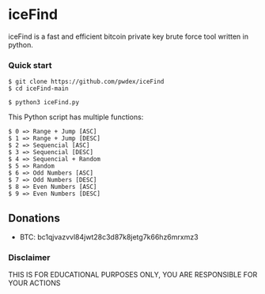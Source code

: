 # iceFind

iceFind is a fast and efficient bitcoin private key brute force tool written in python.

### Quick start

    $ git clone https://github.com/pwdex/iceFind
    $ cd iceFind-main
    
    $ python3 iceFind.py


This Python script has multiple functions:

    $ 0 => Range + Jump [ASC]
    $ 1 => Range + Jump [DESC]
    $ 2 => Sequencial [ASC]
    $ 3 => Sequencial [DESC]
    $ 4 => Sequencial + Random
    $ 5 => Random
    $ 6 => Odd Numbers [ASC]
    $ 7 => Odd Numbers [DESC]
    $ 8 => Even Numbers [ASC]
    $ 9 => Even Numbers [DESC]


## Donations

- BTC: bc1qjvazvvl84jwt28c3d87k8jetg7k66hz6mrxmz3


### Disclaimer

THIS IS FOR EDUCATIONAL PURPOSES ONLY, YOU ARE RESPONSIBLE FOR YOUR ACTIONS
